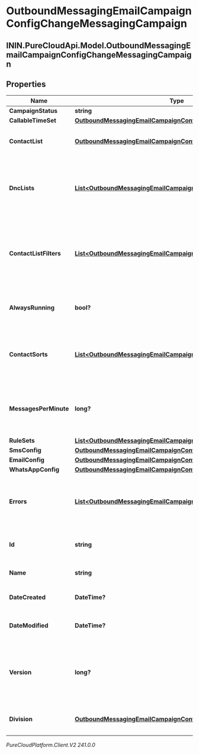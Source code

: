 # OutboundMessagingEmailCampaignConfigChangeMessagingCampaign

## ININ.PureCloudApi.Model.OutboundMessagingEmailCampaignConfigChangeMessagingCampaign

## Properties

|Name | Type | Description | Notes|
|------------ | ------------- | ------------- | -------------|
| **CampaignStatus** | **string** |  | [optional] |
| **CallableTimeSet** | [**OutboundMessagingEmailCampaignConfigChangeUriReference**](OutboundMessagingEmailCampaignConfigChangeUriReference) |  | [optional] |
| **ContactList** | [**OutboundMessagingEmailCampaignConfigChangeUriReference**](OutboundMessagingEmailCampaignConfigChangeUriReference) | A UriReference for a resource | [optional] |
| **DncLists** | [**List&lt;OutboundMessagingEmailCampaignConfigChangeUriReference&gt;**](OutboundMessagingEmailCampaignConfigChangeUriReference) | The dnc lists to check before sending a message for this messaging campaign. | [optional] |
| **ContactListFilters** | [**List&lt;OutboundMessagingEmailCampaignConfigChangeUriReference&gt;**](OutboundMessagingEmailCampaignConfigChangeUriReference) | The contact list filters to check before sending a message for this messaging campaign. | [optional] |
| **AlwaysRunning** | **bool?** | Whether this messaging campaign is always running. | [optional] |
| **ContactSorts** | [**List&lt;OutboundMessagingEmailCampaignConfigChangeContactSort&gt;**](OutboundMessagingEmailCampaignConfigChangeContactSort) | The order in which to sort contacts for dialing, based on up to four columns. | [optional] |
| **MessagesPerMinute** | **long?** | How many messages this messaging campaign will send per minute. | [optional] |
| **RuleSets** | [**List&lt;OutboundMessagingEmailCampaignConfigChangeUriReference&gt;**](OutboundMessagingEmailCampaignConfigChangeUriReference) |  | [optional] |
| **SmsConfig** | [**OutboundMessagingEmailCampaignConfigChangeSmsConfig**](OutboundMessagingEmailCampaignConfigChangeSmsConfig) |  | [optional] |
| **EmailConfig** | [**OutboundMessagingEmailCampaignConfigChangeEmailConfig**](OutboundMessagingEmailCampaignConfigChangeEmailConfig) |  | [optional] |
| **WhatsAppConfig** | [**OutboundMessagingEmailCampaignConfigChangeWhatsAppConfig**](OutboundMessagingEmailCampaignConfigChangeWhatsAppConfig) |  | [optional] |
| **Errors** | [**List&lt;OutboundMessagingEmailCampaignConfigChangeErrorDetail&gt;**](OutboundMessagingEmailCampaignConfigChangeErrorDetail) | A list of current error conditions associated with this messaging campaign | [optional] |
| **Id** | **string** | The globally unique identifier for the object. | [optional] |
| **Name** | **string** | The UI-visible name of the object | [optional] |
| **DateCreated** | **DateTime?** | Creation time of the entity | [optional] |
| **DateModified** | **DateTime?** | Last modified time of the entity | [optional] |
| **Version** | **long?** | Required for updates, must match the version number of the most recent update | [optional] |
| **Division** | [**OutboundMessagingEmailCampaignConfigChangeUriReference**](OutboundMessagingEmailCampaignConfigChangeUriReference) | A UriReference for a resource | [optional] |



_PureCloudPlatform.Client.V2 241.0.0_

